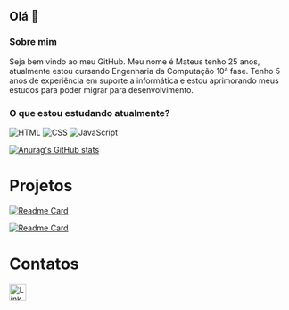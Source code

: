 ## Olá 👋

### Sobre mim

Seja bem vindo ao meu GitHub. Meu nome é Mateus tenho 25 anos, atualmente estou cursando Engenharia da Computação 10ª fase. Tenho 5 anos de experiência em suporte a informática e estou aprimorando meus estudos para poder migrar para desenvolvimento.

### O que estou estudando atualmente?
![HTML](https://img.shields.io/badge/HTML5-E34F26?style=for-the-badge&logo=html5&logoColor=white)
![CSS](https://img.shields.io/badge/CSS3-1572B6?style=for-the-badge&logo=css3&logoColor=white)
![JavaScript](https://img.shields.io/badge/JavaScript-323330?style=for-the-badge&logo=javascript&logoColor=F7DF1E)

[![Anurag's GitHub stats](https://github-readme-stats.vercel.app/api?username=mateusoliveiraps&theme=dracula)](https://github.com/anuraghazra/github-readme-stats)

# Projetos
[![Readme Card](https://github-readme-stats.vercel.app/api/pin/?username=mateusoliveiraps&repo=mateusoliveiraps.github.io)](https://github.com/mateusoliveiraps/mateusoliveiraps.github.io)

[![Readme Card](https://github-readme-stats.vercel.app/api/pin/?username=mateusoliveiraps&repo=doctorcare)](https://github.com/mateusoliveiraps/doctorcare)

# Contatos
[<img src='https://img.shields.io/badge/LinkedIn-0077B5?style=for-the-badge&logo=linkedin&logoColor=white' alt='Linkedin' height='30'>](https://www.linkedin.com/in/mateus-oliveira-pereira-dos-santos-b07953151)
